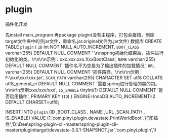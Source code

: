 # plugin
插件化开发


先install main_program
再package plugin(没有主程序，打包会报错，删除target文件夹中的空jar文件，重命名.jar.original文件为.jar文件)
数据库
CREATE TABLE `plugin` (
  `ID` int NOT NULL AUTO_INCREMENT,
  `BOOT_CLASS` varchar(255) DEFAULT NULL COMMENT '	\r\nspring初始化结束后，插件进行初始化的类。\r\n\r\n示例：xxx.xxx.xxx.XxxBootClass',
  `NAME` varchar(255) DEFAULT NULL COMMENT '插件名不为空是为了输出插件的加载情况',
  `URL` varchar(255) DEFAULT NULL COMMENT '插件路径。\r\n\r\n示例：F:\\xxx\\xxx\\xxx.jar',
  `SCAN_PATH` varchar(255) CHARACTER SET utf8 COLLATE utf8_general_ci DEFAULT NULL COMMENT '需要spring进行管理的类的包。\r\n\r\n示例:xxx/xxx/xxx',
  `IS_ENABLE` tinyint(1) DEFAULT NULL COMMENT '是否启用插件',
  PRIMARY KEY (`ID`)
) ENGINE=InnoDB AUTO_INCREMENT=2 DEFAULT CHARSET=utf8;

INSERT INTO `plugin` (ID ,BOOT_CLASS , NAME ,URL ,SCAN_PATH , IS_ENABLE) VALUE (1,'com.pinyi.plugin.devastate.PrintWorldBoot','打印插件','D:\Dee\spring-plugin-cli-master\spring-plugin-cli-master\plugin\target\devastate-0.0.1-SNAPSHOT.jar','com.pinyi.plugin',1)
